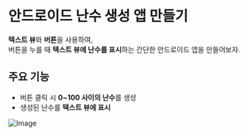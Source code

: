 # 안드로이드 난수 생성 앱 만들기

**텍스트 뷰**와 **버튼**을 사용하여,  
버튼을 누를 때 **텍스트 뷰에 난수를 표시**하는 간단한 안드로이드 앱을 만들어보자.

## 주요 기능
- 버튼 클릭 시 **0~100 사이의 난수**를 생성
- 생성된 난수를 **텍스트 뷰에 표시**

![Image](https://github.com/user-attachments/assets/ca019f61-d76c-4931-82f4-d7e36d6e2b1a)
